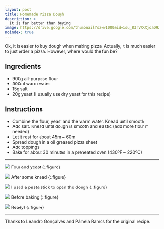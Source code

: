 ```yaml
---
layout: post
title: Homemade Pizza Dough
description: >
  It is far better than buying
image: https://drive.google.com/thumbnail?sz=w1000&id=1su_83rVXKXjoaD9ZSng372QyeMVFOvz2
noindex: true
---
```


Ok, it is easier to buy dough when making pizza. Actually, it is much easier to just order a pizza. However, where would the fun be?

## Ingredients

  - 900g all-purpose flour
  - 500ml warm water
  - 15g salt
  - 20g yeast (I usually use dry yeast for this recipe)

## Instructions

  - Combine the flour, yeast and the warm water. Knead until smooth
  - Add salt. Knead until dough is smooth and elastic (add more flour if needed)
  - Let it rest for about 45m ~ 60m
  - Spread dough in a oil greased pizza sheet
  - Add toppings
  - Bake for about 30 minutes in a preheated oven (430ºF ~ 220ºC)

* * * 

![](https://drive.google.com/thumbnail?sz=w1000&id=1aPPA_aCMs2J3xSIlxgHCv3I_XYpmHubE)
Four and yeast
{:.figure}

![](https://drive.google.com/thumbnail?sz=w1000&id=1sqrytA44ioBqyUl9L09Fi2hEQ_o20jqE)
After some knead
{:.figure}

![](https://drive.google.com/thumbnail?sz=w1000&id=1cQmlMnM-lZPVMDhgwC7NIHkmt4f3p6C5)
I used a pasta stick to open the dough
{:.figure}

![](https://drive.google.com/thumbnail?sz=w1000&id=1su_83rVXKXjoaD9ZSng372QyeMVFOvz2)
Before baking
{:.figure}

![](https://drive.google.com/thumbnail?sz=w1000&id=1NcoV3q5dSun5zZ6QOfM3UqZEjcBBM39d)
Ready!
{:.figure}

* * *

Thanks to Leandro Gonçalves and Pâmela Ramos for the original recipe.

